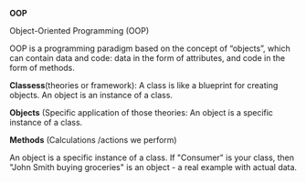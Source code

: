 **OOP**

Object-Oriented Programming (OOP)

OOP is a programming paradigm based on the concept of “objects”, which can contain data and code: data in the form of attributes, and code in the form of methods.

**Classess**(theories or framework): A class is like a blueprint for creating objects. An object is an instance of a class.

**Objects** (Specific application of those theories: An object is a specific instance of a class.

**Methods** (Calculations /actions we perform)

An object is a specific instance of a class. If "Consumer" is your class, then "John Smith buying groceries" is an object - a real example with actual data.
